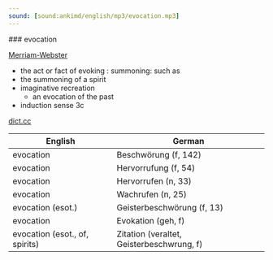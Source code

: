 ```yaml
---
sound: [sound:ankimd/english/mp3/evocation.mp3]
---
```


\### evocation

[Merriam-Webster](https://www.merriam-webster.com/dictionary/evocation)

- the act or fact of evoking : summoning: such as
- the summoning of a spirit
- imaginative recreation
    - an evocation of the past
- induction sense 3c

[dict.cc](https://www.dict.cc/evocation)

| English        | German       |
| -------------- | ------------ |
| evocation | Beschwörung (f, 142) |
| evocation | Hervorrufung (f, 54) |
| evocation | Hervorrufen (n, 33) |
| evocation | Wachrufen (n, 25) |
| evocation (esot.) | Geisterbeschwörung (f, 13) |
| evocation | Evokation (geh, f) |
| evocation (esot., of, spirits) | Zitation (veraltet, Geisterbeschwrung, f) |
